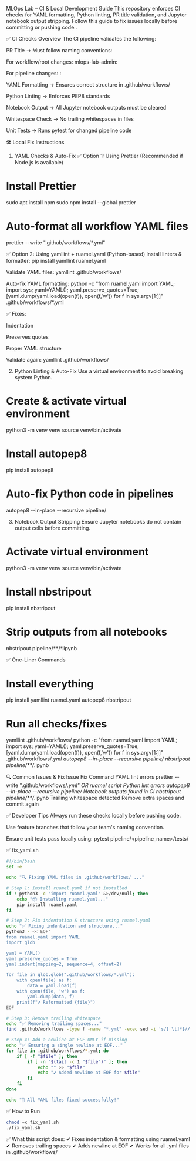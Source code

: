 MLOps Lab – CI & Local Development Guide
This repository enforces CI checks for YAML formatting, Python linting, PR title validation, and Jupyter notebook output stripping.
Follow this guide to fix issues locally before committing or pushing code..

✅ CI Checks Overview
The CI pipeline validates the following:

PR Title → Must follow naming conventions:

For workflow/root changes: mlops-lab-admin:<message>

For pipeline changes: <pipeline-name>:<message>

YAML Formatting → Ensures correct structure in .github/workflows/

Python Linting → Enforces PEP8 standards

Notebook Output → All Jupyter notebook outputs must be cleared

Whitespace Check → No trailing whitespaces in files

Unit Tests → Runs pytest for changed pipeline code

🛠 Local Fix Instructions
1. YAML Checks & Auto-Fix
✅ Option 1: Using Prettier (Recommended if Node.js is available)
# Install Prettier
sudo apt install npm
sudo npm install --global prettier

# Auto-format all workflow YAML files
prettier --write ".github/workflows/*.yml"

✅ Option 2: Using yamllint + ruamel.yaml (Python-based)
Install linters & formatter:
pip install yamllint ruamel.yaml

Validate YAML files:
yamllint .github/workflows/

Auto-fix YAML formatting:
python -c "from ruamel.yaml import YAML; import sys; yaml=YAML(); yaml.preserve_quotes=True; [yaml.dump(yaml.load(open(f)), open(f,'w')) for f in sys.argv[1:]]" .github/workflows/*.yml

✅ Fixes:

Indentation

Preserves quotes

Proper YAML structure

Validate again:
yamllint .github/workflows/

2. Python Linting & Auto-Fix
Use a virtual environment to avoid breaking system Python.

# Create & activate virtual environment
python3 -m venv venv
source venv/bin/activate

# Install autopep8
pip install autopep8

# Auto-fix Python code in pipelines
autopep8 --in-place --recursive pipeline/

3. Notebook Output Stripping
Ensure Jupyter notebooks do not contain output cells before committing.
# Activate virtual environment
python3 -m venv venv
source venv/bin/activate

# Install nbstripout
pip install nbstripout

# Strip outputs from all notebooks
nbstripout pipeline/**/*.ipynb

✅ One-Liner Commands
# Install everything
pip install yamllint ruamel.yaml autopep8 nbstripout

# Run all checks/fixes
yamllint .github/workflows/
python -c "from ruamel.yaml import YAML; import sys; yaml=YAML(); yaml.preserve_quotes=True; [yaml.dump(yaml.load(open(f)), open(f,'w')) for f in sys.argv[1:]]" .github/workflows/*.yml
autopep8 --in-place --recursive pipeline/
nbstripout pipeline/**/*.ipynb

🔍 Common Issues & Fix
Issue	Fix Command
YAML lint errors	prettier --write ".github/workflows/*.yml" OR ruamel script
Python lint errors	autopep8 --in-place --recursive pipeline/
Notebook outputs found in CI	nbstripout pipeline/**/*.ipynb
Trailing whitespace detected	Remove extra spaces and commit again

✅ Developer Tips
Always run these checks locally before pushing code.

Use feature branches that follow your team's naming convention.

Ensure unit tests pass locally using:
pytest pipeline/<pipeline_name>/tests/

✅ fix_yaml.sh
```sh
#!/bin/bash
set -e

echo "🔍 Fixing YAML files in .github/workflows/ ..."

# Step 1: Install ruamel.yaml if not installed
if ! python3 -c "import ruamel.yaml" &>/dev/null; then
    echo "📦 Installing ruamel.yaml..."
    pip install ruamel.yaml
fi

# Step 2: Fix indentation & structure using ruamel.yaml
echo "✅ Fixing indentation and structure..."
python3 - <<'EOF'
from ruamel.yaml import YAML
import glob

yaml = YAML()
yaml.preserve_quotes = True
yaml.indent(mapping=2, sequence=4, offset=2)

for file in glob.glob(".github/workflows/*.yml"):
    with open(file) as f:
        data = yaml.load(f)
    with open(file, 'w') as f:
        yaml.dump(data, f)
    print(f"✔ Reformatted {file}")
EOF

# Step 3: Remove trailing whitespace
echo "✅ Removing trailing spaces..."
find .github/workflows -type f -name "*.yml" -exec sed -i 's/[ \t]*$//' {} +

# Step 4: Add a newline at EOF ONLY if missing
echo "✅ Ensuring a single newline at EOF..."
for file in .github/workflows/*.yml; do
    if [ -f "$file" ]; then
        if [ -n "$(tail -c 1 "$file")" ]; then
            echo "" >> "$file"
            echo "✔ Added newline at EOF for $file"
        fi
    fi
done

echo "🎯 All YAML files fixed successfully!"
```
✅ How to Run
```sh
chmod +x fix_yaml.sh
./fix_yaml.sh
```

✅ What this script does:
✔ Fixes indentation & formatting using ruamel.yaml
✔ Removes trailing spaces
✔ Adds newline at EOF
✔ Works for all .yml files in .github/workflows/
